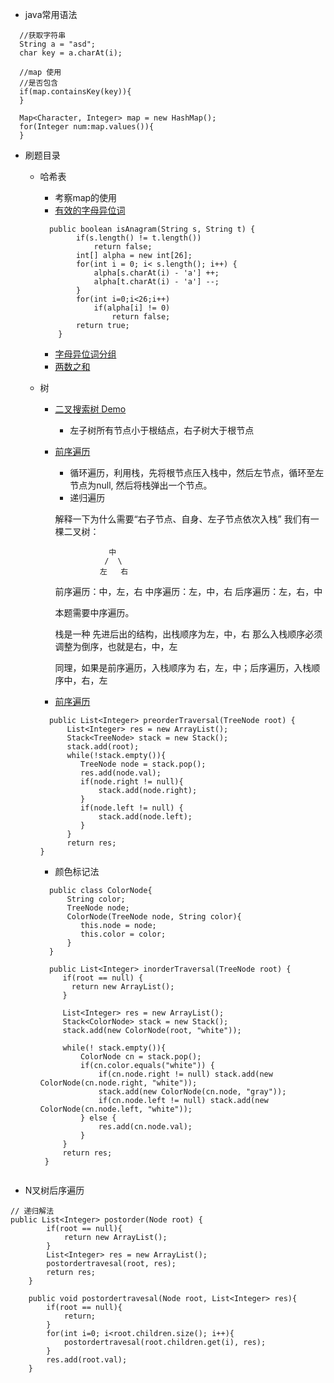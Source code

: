 - java常用语法  
  
```
  //获取字符串
  String a = "asd";
  char key = a.charAt(i);

  //map 使用
  //是否包含
  if(map.containsKey(key)){
  }

  Map<Character, Integer> map = new HashMap();
  for(Integer num:map.values()){    
  }
```


- 刷题目录
   - 哈希表
      - 考察map的使用 
      - [有效的字母异位词](https://leetcode-cn.com/problems/valid-anagram/)
      ``` 
        public boolean isAnagram(String s, String t) {
              if(s.length() != t.length())
                  return false;
              int[] alpha = new int[26];
              for(int i = 0; i< s.length(); i++) {
                  alpha[s.charAt(i) - 'a'] ++;
                  alpha[t.charAt(i) - 'a'] --;
              }
              for(int i=0;i<26;i++)
                  if(alpha[i] != 0)
                      return false;
              return true;
          }
      ```  
      - [字母异位词分组](https://leetcode-cn.com/problems/group-anagrams/)  
      - [两数之和](https://leetcode-cn.com/problems/two-sum/)
      
   - 树
      - [二叉搜索树 Demo](https://visualgo.net/zh/bst)
         - 左子树所有节点小于根结点，右子树大于根节点
      - [前序遍历](https://leetcode-cn.com/problems/binary-tree-inorder-traversal/solution/er-cha-shu-de-zhong-xu-bian-li-by-leetcode-solutio/)
         - 循环遍历，利用栈，先将根节点压入栈中，然后左节点，循环至左节点为null, 然后将栈弹出一个节点。
         - 递归遍历 

         解释一下为什么需要“右子节点、自身、左子节点依次入栈”
         我们有一棵二叉树：

                        中
                       /  \
                      左   右
         前序遍历：中，左，右
         中序遍历：左，中，右
         后序遍历：左，右，中

         本题需要中序遍历。

         栈是一种 先进后出的结构，出栈顺序为左，中，右
         那么入栈顺序必须调整为倒序，也就是右，中，左

         同理，如果是前序遍历，入栈顺序为 右，左，中；后序遍历，入栈顺序中，右，左
      - [前序遍历](https://leetcode-cn.com/problems/binary-tree-preorder-traversal/)
      ``` 
        public List<Integer> preorderTraversal(TreeNode root) {
            List<Integer> res = new ArrayList();
            Stack<TreeNode> stack = new Stack();
            stack.add(root);
            while(!stack.empty()){
               TreeNode node = stack.pop();
               res.add(node.val);
               if(node.right != null){
                   stack.add(node.right);
               }
               if(node.left != null) {
                   stack.add(node.left);
               }
            }   
            return res; 
      }
      ``` 
     - 颜色标记法
     ``` 
       public class ColorNode{
           String color;
           TreeNode node;
           ColorNode(TreeNode node, String color){
              this.node = node;
              this.color = color;
           }
       }

       public List<Integer> inorderTraversal(TreeNode root) {
          if(root == null) {
            return new ArrayList();
          }
          
          List<Integer> res = new ArrayList();
          Stack<ColorNode> stack = new Stack();
          stack.add(new ColorNode(root, "white"));

          while(! stack.empty()){
              ColorNode cn = stack.pop();
              if(cn.color.equals("white")) {
                  if(cn.node.right != null) stack.add(new ColorNode(cn.node.right, "white"));
                  stack.add(new ColorNode(cn.node, "gray"));
                  if(cn.node.left != null) stack.add(new ColorNode(cn.node.left, "white"));
              } else {
                  res.add(cn.node.val);
              }
          }
          return res; 
      }
    ``` 
    
- N叉树后序遍历

``` 
// 递归解法
public List<Integer> postorder(Node root) {
        if(root == null){
            return new ArrayList();
        }
        List<Integer> res = new ArrayList();
        postordertravesal(root, res);
        return res;
    }

    public void postordertravesal(Node root, List<Integer> res){
        if(root == null){
            return;
        }
        for(int i=0; i<root.children.size(); i++){
            postordertravesal(root.children.get(i), res);
        }
        res.add(root.val);
    }
```     
